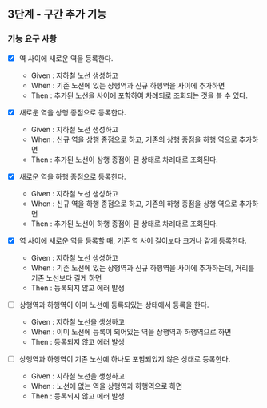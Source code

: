 ## 3단계 - 구간 추가 기능

### 기능 요구 사항

- [x] 역 사이에 새로운 역을 등록한다.
    * Given : 지하철 노선 생성하고
    * When : 기존 노선에 있는 상행역과 신규 하행역을 사이에 추가하면
    * Then : 추가된 노선을 사이에 포함하여 차례되로 조회되는 것을 볼 수 있다.

- [x] 새로운 역을 상행 종점으로 등록한다.
    * Given : 지하철 노선 생성하고
    * When : 신규 역을 상행 종점으로 하고, 기존의 상행 종점을 하행 역으로 추가하면
    * Then : 추가된 노선이 상행 종점이 된 상태로 차례대로 조회된다.

- [x] 새로운 역을 하행 종점으로 등록한다.
    * Given : 지하철 노선 생성하고
    * When : 신규 역을 하행 종점으로 하고, 기존의 하행 종점을 상행 역으로 추가하면
    * Then : 추가된 노선이 하행 종점이 된 상태로 차례대로 조회된다.

- [x] 역 사이에 새로운 역을 등록할 때, 기존 역 사이 길이보다 크거나 같게 등록한다.
    * Given : 지하철 노선 생성하고
    * When : 기존 노선에 있는 상행역과 신규 하행역을 사이에 추가하는데, 거리를 기존 노선보다 길게 하면
    * Then : 등록되지 않고 에러 발생

- [ ] 상행역과 하행역이 이미 노선에 등록되있는 상태에서 등록을 한다.
    * Given : 지하철 노선을 생성하고
    * When : 이미 노선에 등록이 되어있는 역을 상행역과 하행역으로 하면
    * Then : 등록되지 않고 에러 발생

- [ ] 상행역과 하행역이 기존 노선에 하나도 포함되있지 않은 상태로 등록한다.
    * Given : 지하철 노선을 생성하고
    * When : 노선에 없는 역을 상행역과 하행역으로 하면
    * Then : 등록되지 않고 에러 발생

